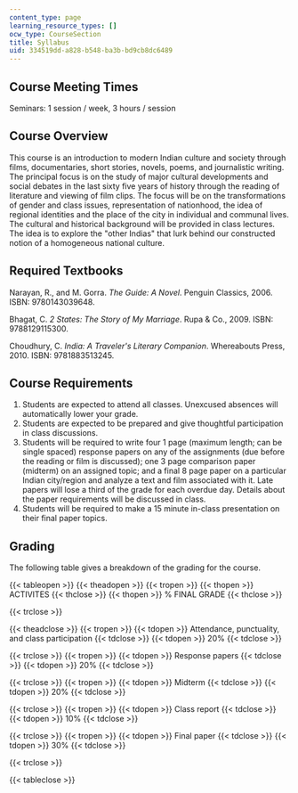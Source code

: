 ```yaml
---
content_type: page
learning_resource_types: []
ocw_type: CourseSection
title: Syllabus
uid: 334519dd-a828-b548-ba3b-bd9cb8dc6489
---
```


Course Meeting Times
--------------------

Seminars: 1 session / week, 3 hours / session

Course Overview
---------------

This course is an introduction to modern Indian culture and society through films, documentaries, short stories, novels, poems, and journalistic writing. The principal focus is on the study of major cultural developments and social debates in the last sixty five years of history through the reading of literature and viewing of film clips. The focus will be on the transformations of gender and class issues, representation of nationhood, the idea of regional identities and the place of the city in individual and communal lives. The cultural and historical background will be provided in class lectures. The idea is to explore the "other Indias" that lurk behind our constructed notion of a homogeneous national culture.

Required Textbooks
------------------

Narayan, R., and M. Gorra. _The Guide: A Novel_. Penguin Classics, 2006. ISBN: 9780143039648.

Bhagat, C. _2 States: The Story of My Marriage_. Rupa & Co., 2009. ISBN: 9788129115300.

Choudhury, C. _India: A Traveler's Literary Companion_. Whereabouts Press, 2010. ISBN: 9781883513245.

Course Requirements
-------------------

1.  Students are expected to attend all classes. Unexcused absences will automatically lower your grade.
2.  Students are expected to be prepared and give thoughtful participation in class discussions.
3.  Students will be required to write four 1 page (maximum length; can be single spaced) response papers on any of the assignments (due before the reading or film is discussed); one 3 page comparison paper (midterm) on an assigned topic; and a final 8 page paper on a particular Indian city/region and analyze a text and film associated with it. Late papers will lose a third of the grade for each overdue day. Details about the paper requirements will be discussed in class.
4.  Students will be required to make a 15 minute in-class presentation on their final paper topics.

Grading
-------

The following table gives a breakdown of the grading for the course.

{{< tableopen >}}
{{< theadopen >}}
{{< tropen >}}
{{< thopen >}}
ACTIVITES
{{< thclose >}}
{{< thopen >}}
% FINAL GRADE
{{< thclose >}}

{{< trclose >}}

{{< theadclose >}}
{{< tropen >}}
{{< tdopen >}}
Attendance, punctuality, and class participation
{{< tdclose >}}
{{< tdopen >}}
20%
{{< tdclose >}}

{{< trclose >}}
{{< tropen >}}
{{< tdopen >}}
Response papers
{{< tdclose >}}
{{< tdopen >}}
20%
{{< tdclose >}}

{{< trclose >}}
{{< tropen >}}
{{< tdopen >}}
Midterm
{{< tdclose >}}
{{< tdopen >}}
20%
{{< tdclose >}}

{{< trclose >}}
{{< tropen >}}
{{< tdopen >}}
Class report
{{< tdclose >}}
{{< tdopen >}}
10%
{{< tdclose >}}

{{< trclose >}}
{{< tropen >}}
{{< tdopen >}}
Final paper
{{< tdclose >}}
{{< tdopen >}}
30%
{{< tdclose >}}

{{< trclose >}}

{{< tableclose >}}